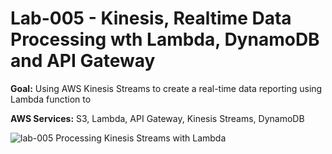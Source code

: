 # Lab-005 - Kinesis, Realtime Data Processing wth Lambda, DynamoDB and API Gateway

__Goal:__ Using AWS Kinesis Streams to create a real-time data reporting using Lambda function to

__AWS Services:__ S3, Lambda, API Gateway, Kinesis Streams, DynamoDB

![lab-005 Processing Kinesis Streams with Lambda](https://raw.githubusercontent.com/ForestTechnologiesLtd/devopsplayground11-lambda/master/diagrams/pg11-lab-005.png)
